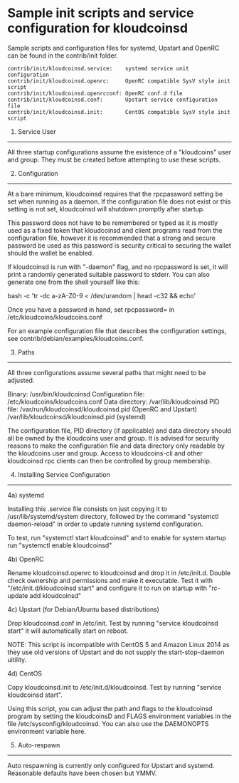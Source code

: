 Sample init scripts and service configuration for kloudcoinsd
==========================================================

Sample scripts and configuration files for systemd, Upstart and OpenRC
can be found in the contrib/init folder.

    contrib/init/kloudcoinsd.service:    systemd service unit configuration
    contrib/init/kloudcoinsd.openrc:     OpenRC compatible SysV style init script
    contrib/init/kloudcoinsd.openrcconf: OpenRC conf.d file
    contrib/init/kloudcoinsd.conf:       Upstart service configuration file
    contrib/init/kloudcoinsd.init:       CentOS compatible SysV style init script

1. Service User
---------------------------------

All three startup configurations assume the existence of a "kloudcoins" user
and group.  They must be created before attempting to use these scripts.

2. Configuration
---------------------------------

At a bare minimum, kloudcoinsd requires that the rpcpassword setting be set
when running as a daemon.  If the configuration file does not exist or this
setting is not set, kloudcoinsd will shutdown promptly after startup.

This password does not have to be remembered or typed as it is mostly used
as a fixed token that kloudcoinsd and client programs read from the configuration
file, however it is recommended that a strong and secure password be used
as this password is security critical to securing the wallet should the
wallet be enabled.

If kloudcoinsd is run with "-daemon" flag, and no rpcpassword is set, it will
print a randomly generated suitable password to stderr.  You can also
generate one from the shell yourself like this:

bash -c 'tr -dc a-zA-Z0-9 < /dev/urandom | head -c32 && echo'

Once you have a password in hand, set rpcpassword= in /etc/kloudcoins/kloudcoins.conf

For an example configuration file that describes the configuration settings,
see contrib/debian/examples/kloudcoins.conf.

3. Paths
---------------------------------

All three configurations assume several paths that might need to be adjusted.

Binary:              /usr/bin/kloudcoinsd
Configuration file:  /etc/kloudcoins/kloudcoins.conf
Data directory:      /var/lib/kloudcoinsd
PID file:            /var/run/kloudcoinsd/kloudcoinsd.pid (OpenRC and Upstart)
                     /var/lib/kloudcoinsd/kloudcoinsd.pid (systemd)

The configuration file, PID directory (if applicable) and data directory
should all be owned by the kloudcoins user and group.  It is advised for security
reasons to make the configuration file and data directory only readable by the
kloudcoins user and group.  Access to kloudcoins-cli and other kloudcoinsd rpc clients
can then be controlled by group membership.

4. Installing Service Configuration
-----------------------------------

4a) systemd

Installing this .service file consists on just copying it to
/usr/lib/systemd/system directory, followed by the command
"systemctl daemon-reload" in order to update running systemd configuration.

To test, run "systemctl start kloudcoinsd" and to enable for system startup run
"systemctl enable kloudcoinsd"

4b) OpenRC

Rename kloudcoinsd.openrc to kloudcoinsd and drop it in /etc/init.d.  Double
check ownership and permissions and make it executable.  Test it with
"/etc/init.d/kloudcoinsd start" and configure it to run on startup with
"rc-update add kloudcoinsd"

4c) Upstart (for Debian/Ubuntu based distributions)

Drop kloudcoinsd.conf in /etc/init.  Test by running "service kloudcoinsd start"
it will automatically start on reboot.

NOTE: This script is incompatible with CentOS 5 and Amazon Linux 2014 as they
use old versions of Upstart and do not supply the start-stop-daemon uitility.

4d) CentOS

Copy kloudcoinsd.init to /etc/init.d/kloudcoinsd. Test by running "service kloudcoinsd start".

Using this script, you can adjust the path and flags to the kloudcoinsd program by
setting the kloudcoinsD and FLAGS environment variables in the file
/etc/sysconfig/kloudcoinsd. You can also use the DAEMONOPTS environment variable here.

5. Auto-respawn
-----------------------------------

Auto respawning is currently only configured for Upstart and systemd.
Reasonable defaults have been chosen but YMMV.
